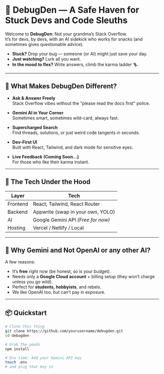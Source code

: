 # 🐞 DebugDen — A Safe Haven for Stuck Devs and Code Sleuths

Welcome to **DebugDen**: Not your grandma’s Stack Overflow.  
It’s for devs, by devs, with an AI sidekick who works for snacks (and sometimes gives questionable advice).

- **Stuck?** Drop your bug — someone (or AI) might just save your day.  
- **Just watching?** Lurk all you want.  
- **In the mood to flex?** Write answers, climb the karma ladder 🪜.

---

## 🚀 What Makes DebugDen Different?

- **Ask & Answer Freely**  
  Stack Overflow vibes without the “please read the docs first” police.

- **Gemini AI in Your Corner**  
  Sometimes smart, sometimes wild-card, always fast.

- **Supercharged Search**  
  Find threads, solutions, or just weird code tangents in seconds.

- **Dev-First UI**  
  Built with React, Tailwind, and dark mode for sensitive eyes.

- **Live Feedback (Coming Soon...)**  
  For those who like their karma instant.

---

## 🧠 The Tech Under the Hood

| Layer     | Tech                            |
|-----------|---------------------------------|
| Frontend  | React, Tailwind, React Router   |
| Backend   | Appwrite (swap in your own, YOLO) |
| AI        | Google Gemini API *(Free for now)* |
| Hosting   | Vercel / Netlify / Local        |

---

## 🤔 Why Gemini and Not OpenAI or any other AI?

A few reasons:

- It’s **free** right now (be honest, so is your budget).
- Needs only a **Google Cloud account** + billing setup (they won’t charge unless you go wild).
- Perfect for **students, hobbyists**, and rebels.
- We like OpenAI too, but can’t pay in exposure.

---

## 📦 Quickstart

```bash
# Clone this thing
git clone https://github.com/yourusername/debugden.git
cd debugden

# Grab the goods
npm install

# Env time: Add your Gemini API key
touch .env
# and plug that key in
